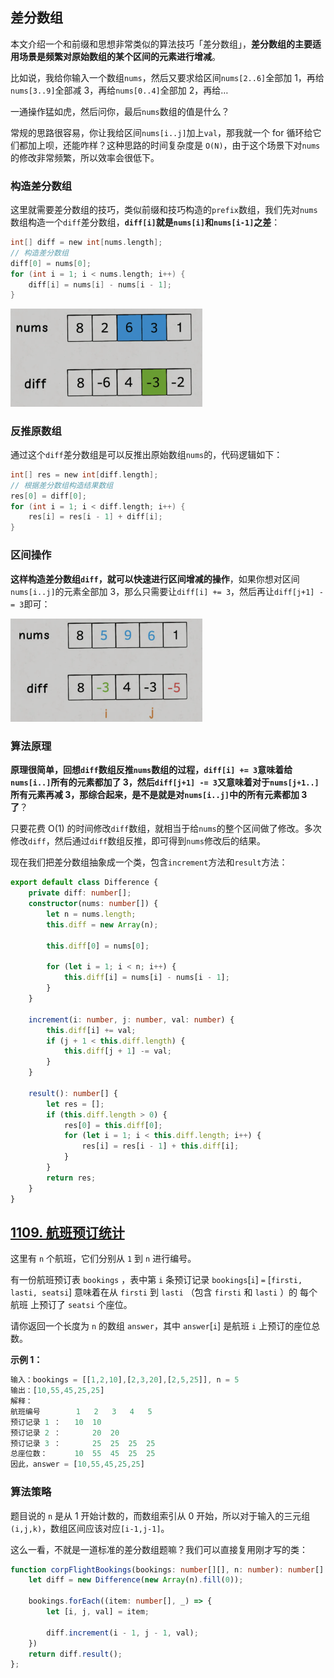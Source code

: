 ## 差分数组

本文介绍一个和前缀和思想非常类似的算法技巧「差分数组」，**差分数组的主要适用场景是频繁对原始数组的某个区间的元素进行增减**。

比如说，我给你输入一个数组`nums`，然后又要求给区间`nums[2..6]`全部加 1，再给`nums[3..9]`全部减 3，再给`nums[0..4]`全部加 2，再给…

一通操作猛如虎，然后问你，最后`nums`数组的值是什么？

常规的思路很容易，你让我给区间`nums[i..j]`加上`val`，那我就一个 for 循环给它们都加上呗，还能咋样？这种思路的时间复杂度是 `O(N)`，由于这个场景下对`nums`的修改非常频繁，所以效率会很低下。

### 构造差分数组

这里就需要差分数组的技巧，类似前缀和技巧构造的`prefix`数组，我们先对`nums`数组构造一个`diff`差分数组，**`diff[i]`就是`nums[i]`和`nums[i-1]`之差**：

```c
int[] diff = new int[nums.length];
// 构造差分数组
diff[0] = nums[0];
for (int i = 1; i < nums.length; i++) {
    diff[i] = nums[i] - nums[i - 1];
}
```

<img src="assets/image-20210613205329475.png" alt="image-20210613205329475" style="zoom:30%;" />

### 反推原数组

通过这个`diff`差分数组是可以反推出原始数组`nums`的，代码逻辑如下：

```c
int[] res = new int[diff.length];
// 根据差分数组构造结果数组
res[0] = diff[0];
for (int i = 1; i < diff.length; i++) {
    res[i] = res[i - 1] + diff[i];
}
```

### 区间操作

**这样构造差分数组`diff`，就可以快速进行区间增减的操作**，如果你想对区间`nums[i..j]`的元素全部加 3，那么只需要让`diff[i] += 3`，然后再让`diff[j+1] -= 3`即可：

<img src="assets/image-20210613205532267.png" alt="image-20210613205532267" style="zoom:30%;" />

### 算法原理

**原理很简单，回想`diff`数组反推`nums`数组的过程，`diff[i] += 3`意味着给`nums[i..]`所有的元素都加了 3，然后`diff[j+1] -= 3`又意味着对于`nums[j+1..]`所有元素再减 3，那综合起来，是不是就是对`nums[i..j]`中的所有元素都加 3 了**？

只要花费 O(1) 的时间修改`diff`数组，就相当于给`nums`的整个区间做了修改。多次修改`diff`，然后通过`diff`数组反推，即可得到`nums`修改后的结果。

现在我们把差分数组抽象成一个类，包含`increment`方法和`result`方法：

```ts
export default class Difference {
    private diff: number[];
    constructor(nums: number[]) {
        let n = nums.length;
        this.diff = new Array(n);

        this.diff[0] = nums[0];

        for (let i = 1; i < n; i++) {
            this.diff[i] = nums[i] - nums[i - 1];
        }
    }

    increment(i: number, j: number, val: number) {
        this.diff[i] += val;
        if (j + 1 < this.diff.length) {
            this.diff[j + 1] -= val;
        }
    }

    result(): number[] {
        let res = [];
        if (this.diff.length > 0) {
            res[0] = this.diff[0];
            for (let i = 1; i < this.diff.length; i++) {
                res[i] = res[i - 1] + this.diff[i];
            }
        }
        return res;
    }
}
```

## [1109. 航班预订统计](https://leetcode-cn.com/problems/corporate-flight-bookings/)

这里有 `n` 个航班，它们分别从 `1` 到 `n` 进行编号。

有一份航班预订表 `bookings` ，表中第 `i` 条预订记录 `bookings`[`i`] `=` [`firsti, lasti, seatsi`] 意味着在从 `firsti` 到 `lasti` （包含 `firsti` 和 `lasti` ）的 每个航班 上预订了 `seatsi` 个座位。

请你返回一个长度为 `n` 的数组 `answer`，其中 `answer`[`i`] 是航班 `i` 上预订的座位总数。

**示例 1：**

```ts
输入：bookings = [[1,2,10],[2,3,20],[2,5,25]], n = 5
输出：[10,55,45,25,25]
解释：
航班编号        1   2   3   4   5
预订记录 1 ：   10  10
预订记录 2 ：       20  20
预订记录 3 ：       25  25  25  25
总座位数：      10  55  45  25  25
因此，answer = [10,55,45,25,25]
```

### 算法策略

题目说的 `n` 是从 1 开始计数的，而数组索引从 0 开始，所以对于输入的三元组`(i,j,k)`，数组区间应该对应`[i-1,j-1]`。

这么一看，不就是一道标准的差分数组题嘛？我们可以直接复用刚才写的类：

```ts
function corpFlightBookings(bookings: number[][], n: number): number[] {
    let diff = new Difference(new Array(n).fill(0));

    bookings.forEach((item: number[], _) => {
        let [i, j, val] = item;
        
        diff.increment(i - 1, j - 1, val);
    })
    return diff.result();
};
```

